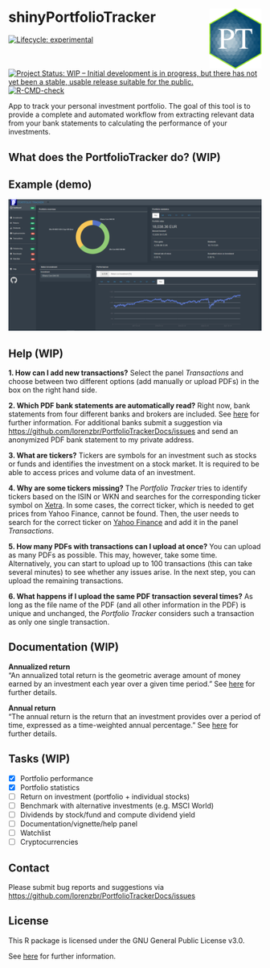 
# shinyPortfolioTracker <a href=''><img src='inst/app/www/hex-PT.png' align="right" height="120" /></a>

<!-- badges: start -->

[![Lifecycle:
experimental](https://img.shields.io/badge/lifecycle-experimental-orange.svg)](https://lifecycle.r-lib.org/articles/stages.html#experimental)
[![Project Status: WIP – Initial development is in progress, but there
has not yet been a stable, usable release suitable for the
public.](https://www.repostatus.org/badges/latest/wip.svg)](https://www.repostatus.org/#wip)
[![R-CMD-check](https://github.com/lorenzbr/PortfolioTrackerDocs/workflows/R-CMD-check/badge.svg)](https://github.com/lorenzbr/PortfolioTrackerDocs/actions)
<!-- badges: end -->

App to track your personal investment portfolio. The goal of this tool
is to provide a complete and automated workflow from extracting relevant
data from your bank statements to calculating the performance of your
investments.

## What does the PortfolioTracker do? (WIP)

## Example (demo)

![dashboard_example](./inst/app/www/PortfolioTracker_dashboard_demo.png)

## Help (WIP)

**1. How can I add new transactions?** Select the panel *Transactions*
and choose between two different options (add manually or upload PDFs)
in the box on the right hand side.

**2. Which PDF bank statements are automatically read?** Right now, bank
statements from four different banks and brokers are included. See
[here](https://github.com/lorenzbr/BankStatementParser#readme) for
further information. For additional banks submit a suggestion via
<https://github.com/lorenzbr/PortfolioTrackerDocs/issues> and send an
anonymized PDF bank statement to my private address.

**3. What are tickers?** Tickers are symbols for an investment such as
stocks or funds and identifies the investment on a stock market. It is
required to be able to access prices and volume data of an investment.

**4. Why are some tickers missing?** The *Portfolio Tracker* tries to
identify tickers based on the ISIN or WKN and searches for the
corresponding ticker symbol on
[Xetra](https://www.xetra.com/xetra-de/instrumente/alle-handelbaren-instrumente/boersefrankfurt).
In some cases, the correct ticker, which is needed to get prices from
Yahoo Finance, cannot be found. Then, the user needs to search for the
correct ticker on [Yahoo Finance](https://finance.yahoo.com) and add it
in the panel *Transactions*.

**5. How many PDFs with transactions can I upload at once?** You can
upload as many PDFs as possible. This may, however, take some time.
Alternatively, you can start to upload up to 100 transactions (this can
take several minutes) to see whether any issues arise. In the next step,
you can upload the remaining transactions.

**6. What happens if I upload the same PDF transaction several times?**
As long as the file name of the PDF (and all other information in the
PDF) is unique and unchanged, the *Portfolio Tracker* considers such a
transaction as only one single transaction.

## Documentation (WIP)

**Annualized return**  
“An annualized total return is the geometric average amount of money
earned by an investment each year over a given time period.” See
[here](https://www.investopedia.com/terms/a/annualized-total-return.asp)
for further details.

**Annual return**  
“The annual return is the return that an investment provides over a
period of time, expressed as a time-weighted annual percentage.” See
[here](https://www.investopedia.com/terms/a/annual-return.asp) for
further details.

## Tasks (WIP)

-   [x] Portfolio performance
-   [x] Portfolio statistics
-   [ ] Return on investment (portfolio + individual stocks)
-   [ ] Benchmark with alternative investments (e.g. MSCI World)
-   [ ] Dividends by stock/fund and compute dividend yield
-   [ ] Documentation/vignette/help panel
-   [ ] Watchlist
-   [ ] Cryptocurrencies

## Contact

Please submit bug reports and suggestions via
<https://github.com/lorenzbr/PortfolioTrackerDocs/issues>

## License

This R package is licensed under the GNU General Public License v3.0.

See
[here](https://github.com/lorenzbr/PortfolioTrackerDocs/blob/master/LICENSE)
for further information.
